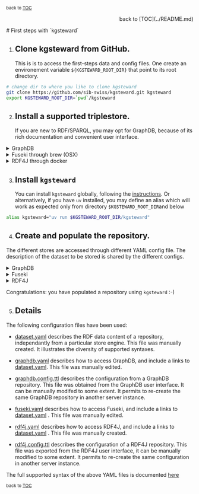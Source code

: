 <sup>back to [TOC](../README.md)</sup>
<p align="right">back to [TOC](../README.md)</p>
# First steps with `kgsteward`

1. ## Clone kgsteward from GitHub.
   
   This is is to access the first-steps data and config files.
   One create an environement variable `${KGSTEWARD_ROOT_DIR}` that point to its root directory.

```sh
# change dir to where you like to clone kgsteward
git clone https://github.com/sib-swiss/kgsteward.git kgsteward
export KGSTEWARD_ROOT_DIR=`pwd`/kgsteward
```

2. ## Install a supported triplestore. 

	If you are new to RDF/SPARQL, you may opt for GraphDB, because of its rich documentation and convenient user interface.

<details>
<summary>GraphDB</summary>

Install (the free version of) GraphDB from [Ontotext website](https://www.ontotext.com/products/graphdb/download/?ref=menu), following the vendor instructions. Launch GraphDB, using the application icon or the command line. By default, the user interface of GraphDB becomes available at http://localhost:7200.

Alternatively, you may use Docker ...

</details>

<details>
<summary>Fuseki through brew (OSX)</summary>


```sh
brew install fuseki
export FUSEKI_DIR=~/scratch/fuseki # FIXME: update path to where you would like to store the db
mkdir -p $FUSEKI_DIR
( cd $FUSEKI_DIR && fuseki-server --config $FIRST_STEPS_DIR/fuseki.config.ttl > $FUSEKI_DIR/logs.txt )&
```

By default, the user interface of Fuseki becomes available at http://localhost:3030.

</details>

<details>
<summary>RDF4J through docker</summary>

```sh
# brew install --cask docker # work on OSX
docker pull eclipse/rdf4j-workbench:5.1.0 # you may try tag ":latest"

export RDF4J_DIR=$HOME/scratch/rdf4j
mkdir -p $RDF4J_DIR
docker run -d \
    -p 8080:8080 \
    -e JAVA_OPTS="-Xms1g -Xmx12g" \
    -v $RDF4J_DIR:/var/rdf4j \
    -v $RDF4J_DIR/logs:/usr/local/tomcat/logs \
	--memory=13G \
	--cpus=3 \
    eclipse/rdf4j-workbench:5.1.0
```

The user interface becomes avaialabe at (http://localhost:8080/rdf4j-workbench)[http://localhost:8080/rdf4j-workbench]

</details>

3. ## Install `kgsteward` 

   You can install `kgsteward` globally, following the [instructions](https://github.com/sib-swiss/kgsteward). 
   Or alternatively, if you have `uv` installed, you may define an alias which will work as expected only from directory `$KGSTEWARD_ROOT_DIR`and below

```sh
alias kgsteward="uv run $KGSTEWARD_ROOT_DIR/kgsteward"
```

4. ## Create and populate the repository. 

The different stores are accessed through different YAML config file. The description of the dataset to be stored is shared by the different configs.

<details>
<summary>GraphDB</summary>

```sh
export GRAPHDB_USERNAME=admin  # default of GraphDB fresh installation
export GRAPHDB_PASSWORD=root   # default of GraphDB fresh installation
cd $KGSTEWARD_ROOT_DIR/doc/first_steps
kgsteward graphdb.yaml -I # rewrite repository
kgsteward graphdb.yaml -C # populate repository
kgsteward graphdb.yaml -V # validate repository
```

</details>

<details>
<summary>Fuseki</summary>

```sh
cd $KGSTEWARD_ROOT_DIR/doc/first_steps
kgsteward fuseki.yaml -I # rewrite repository
kgsteward fuseki.yaml -C # populate repository
kgsteward fuseki.yaml -V # validate repository
```

</details>

<details>
<summary>RDF4J</summary>

```sh
cd $KGSTEWARD_ROOT_DIR/doc/first_steps
kgsteward rdf4j.yaml -I # rewrite repository
kgsteward rdf4j.yaml -C # populate repository
kgsteward rdf4j.yaml -V # validate repository
```

</details>

Congratulations: you have populated a repository using `kgsteward` :-) 

5. ## Details

The following configuration files have been used:

* [dataset.yaml](dataset.yaml) describes the RDF data content of a repository, independantly from a particular store engine. This file was manually created. It illustrates the diversity of supported syntaxes.

* [graphdb.yaml](graphdb.yaml) describes how to access GraphDB, and include a links to [dataset.yaml](dataset.yaml). This file was manually edited. 

* [graphdb.config.ttl](graphdb.config.ttl) describes the configuration from a GraphDB repository. 
  This file was obtained from the GraphDB user interface. 
  It can be manually modifed to some extent. 
  It permits to re-create the same GraphDB repository in another server instance.

* [fuseki.yaml](fuseki.yaml) describes how to access Fuseki, and include a links to [dataset.yaml](dataset.yaml) . This file was manually edited.

* [rdf4j.yaml](rdf4j.yaml) describes how to access RDF4J, and include a links to [dataset.yaml](dataset.yaml) . This file was manually created.

* [rdf4j.config.ttl](rdf4j.config.ttl) describes the configuration of a RDF4J repository. This file was exported from the RDF4J user interface, it can be manually modified to some extent. It permits to re-create the same configuration in another server instance.

The full supported syntax of the above YAML files is documented [here](../yaml/kgsteward.schema.md)

<sup>back to [TOC](../README.md)</sup>
